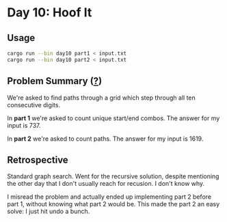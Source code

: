 # Day 10: Hoof It

## Usage

```bash
cargo run --bin day10 part1 < input.txt
cargo run --bin day10 part2 < input.txt
```

## Problem Summary ([?](https://adventofcode.com/2024/day/10))

We're asked to find paths through a grid which step through all ten consecutive digits.

In **part 1** we're asked to count unique start/end combos.
The answer for my input is 737.

In **part 2** we're asked to count paths.
The answer for my input is 1619.

## Retrospective

Standard graph search.
Went for the recursive solution, despite mentioning the other day that I don't usually reach for recusion.
I don't know why.

I misread the problem and actually ended up implementing part 2 before part 1, without knowing what part 2 would be.
This made the part 2 an easy solve: I just hit undo a bunch.

